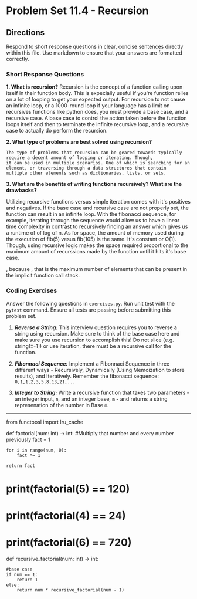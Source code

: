 # Problem Set 11.4 - Recursion

## Directions
Respond to short response questions in clear, concise sentences directly within this file. Use markdown to ensure that your answers are formatted correctly.

### Short Response Questions
**1. What is recursion?**
  Recursion is the concept of a function calling upon itself in their function body.
  This is expecially useful if you're function relies on a lot of looping to get your expected output.
  For recursion to not cause an infinite loop, or a 1000-round loop if your language has a limit on 
  recursives functions like python does, you must provide a base case, and a recursive case. A base
  case to control the action taken before the function loops itself and then to terminate the infinite
  recursive loop, and a recursive case to actually do perform the recursion.

**2. What type of problems are best solved using recursion?**

    The type of problems that recursion can be geared towards typically require a decent amount of looping or iterating. Though,
    it can be used in multiple scenarios. One of which is searching for an element, or traversing through a data structures that contain
    multiple other elements such as dictionaries, lists, or sets.

**3. What are the benefits of writing functions recursively? What are the drawbacks?**

  Utilizing recursive functions versus simple iteration comes with it's positives and negatives. If the base case and recursive case are not properly set, the function can result in an infinite loop. With the fibonacci sequence, for example, iterating through the sequence would allow us to have a linear time complexity in contrast to recursively finding an answer which gives us a runtime of of log of n. As for space, the amount of memory used during the execution of fib(5) vesus fib(105) is the same. It's constant or O(1). Though, using recursive logic makes the space required proportional to the maximum amount of recurssions made by the function until it hits it's base case.
  
  , because , that is the maximum number of elements that can be present in the implicit function call stack.



### Coding Exercises
Answer the following questions in `exercises.py`. Run unit test with the `pytest` command. Ensure all tests are passing before submitting this problem set.

1. **_Reverse a String:_** This interview question requires you to reverse a string using recursion. Make sure to think of the base case here and make sure you use recursion to accomplish this! Do not slice (e.g. string[::-1]) or use iteration, there must be a recursive call for the function.

2. **_Fibonnaci Sequence:_** Implement a Fibonnaci Sequence in three different ways - Recursively, Dynamically (Using Memoization to store results), and Iteratively. Remember the fibonacci sequence: `0,1,1,2,3,5,8,13,21,...`

3. **_Integer to String:_** Write a recursive function that takes two parameters - an integer input, `n`, and an integer base, `m` - and returns a string represenation of the number in Base `m`.



---

from functoosl import lru_cache

def factorial(num: int) -> int:
    #Multiply that number and every number previously
    fact = 1
    
    for i in range(num, 0):
        fact *= 1
        
    return fact

# print(factorial(5) == 120)
# print(factorial(4) == 24)
# print(factorial(6) == 720)


def recursive_factorial(num: int) -> int:
    
    #base case
    if num == 1:
        return 1
    else:
        return num * recursive_factorial(num - 1)
